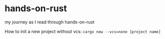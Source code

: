 # hands-on-rust
my journey as I read through hands-on-rust

How to init a new project without vcs:
`cargo new --vcs=none [project name]`
